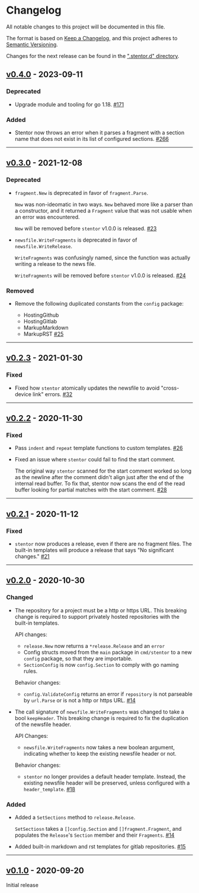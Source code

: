 # Changelog

All notable changes to this project will be documented in this file.

The format is based on [Keep a Changelog](https://keepachangelog.com/en/1.0.0/),
and this project adheres to [Semantic Versioning](https://semver.org/spec/v2.0.0.html).

Changes for the next release can be found in the [".stentor.d" directory](./.stentor.d).

<!-- stentor output starts -->
## [v0.4.0] - 2023-09-11

### Deprecated

- Upgrade module and tooling for go 1.18.
  [#171](https://github.com/wfscheper/stentor/issues/171)


### Added

- Stentor now throws an error when it parses a fragment with a section name
  that does not exist in its list of configured sections.
  [#266](https://github.com/wfscheper/stentor/issues/266)


[v0.4.0]: https://github.com/wfscheper/stentor/compare/v0.3.0...v0.4.0


----

## [v0.3.0] - 2021-12-08

### Deprecated

- `fragment.New` is deprecated in favor of `fragment.Parse`.

  `New` was non-ideomatic in two ways.
  `New` behaved more like a parser than a constructor,
  and it returned a `Fragment` value
  that was not usable when an error was encountered.

  `New` will be removed before `stentor` v1.0.0 is released.
  [#23](https://github.com/wfscheper/stentor/issues/23)
- `newsfile.WriteFragments` is deprecated in favor of `newsfile.WriteRelease`.

  `WriteFragments` was confusingly named,
  since the function was actually writing a release to the news file.

  `WriteFragments` will be removed before `stentor` v1.0.0 is released.
  [#24](https://github.com/wfscheper/stentor/issues/24)


### Removed

- Remove the following duplicated constants from the `config` package:

  - HostingGithub
  - HostingGitlab
  - MarkupMarkdown
  - MarkupRST
  [#25](https://github.com/wfscheper/stentor/issues/25)


[v0.3.0]: https://github.com/wfscheper/stentor/compare/v0.2.3...v0.3.0


----

## [v0.2.3] - 2021-01-30

### Fixed

- Fixed how `stentor` atomically updates the newsfile
  to avoid "cross-device link" errors.
  [#32](https://github.com/wfscheper/stentor/issues/32)


[v0.2.3]: https://github.com/wfscheper/stentor/compare/v0.2.2...v0.2.3


----


## [v0.2.2] - 2020-11-30

### Fixed

- Pass `indent` and `repeat` template functions to custom templates.
  [#26](https://github.com/wfscheper/stentor/issues/26)
- Fixed an issue where `stentor` could fail to find the start comment.

  The original way `stentor` scanned for the start comment
  worked so long as the newline after the comment
  didn't align just after the end of the internal read buffer.
  To fix that,
  stentor now scans the end of the read buffer
  looking for partial matches with the start comment.
  [#28](https://github.com/wfscheper/stentor/issues/28)


[v0.2.2]: https://github.com/wfscheper/stentor/compare/v0.2.1...v0.2.2


----


## [v0.2.1] - 2020-11-12

### Fixed

- `stentor` now produces a release,
  even if there are no fragment files.
  The built-in templates
  will produce a release that says "No significant changes."
  [#21](https://github.com/wfscheper/stentor/issues/21)


[v0.2.1]: https://github.com/wfscheper/stentor/compare/v0.2.0...v0.2.1


----


## [v0.2.0] - 2020-10-30

### Changed

- The repository for a project must be a http or https URL.
  This breaking change is required
  to support privately hosted repositories
  with the built-in templates.

  API changes:
  - `release.New` now returns a `*release.Release` and an `error`
  - Config structs moved
    from the `main` package in `cmd/stentor`
    to a new `config` package,
    so that they are importable.
  - `SectionConfig` is now `config.Section` to comply with go naming rules.

  Behavior changes:
  - `config.ValidateConfig` returns an error
    if `repository` is not parseable by `url.Parse`
    or is not a http or https URL.
  [#14](https://github.com/wfscheper/stentor/issues/14)
- The call signature of `newsfile.WriteFragments`
  was changed to take a bool `keepHeader`.
  This breaking change is required
  to fix the duplication of the newsfile header.

  API Changes:
  - `newsfile.WriteFragments` now takes a new boolean argument,
    indicating whether to keep the existing newsfile header or not.

  Behavior changes:
  - `stentor` no longer provides a default header template.
    Instead,
    the existing newsfile header will be preserved,
    unless configured with a `header_template`.
  [#18](https://github.com/wfscheper/stentor/issues/18)


### Added

- Added a `SetSections` method to `release.Release`.

  `SetSectiosn` takes a `[]config.Section` and `[]fragment.Fragment`,
  and populates the `Release`'s `Section` member
  and their `Fragments`.
  [#14](https://github.com/wfscheper/stentor/issues/14)
- Added built-in markdown and rst templates
  for gitlab repositories.
  [#15](https://github.com/wfscheper/stentor/issues/15)


[v0.2.0]: https://github.com/wfscheper/stentor/compare/v0.1.0...v0.2.0


----


## [v0.1.0] - 2020-09-20

Initial release

[v0.1.0]: https://github.com/wfscheper/stentor/compare/2e808ef...v0.1.0
